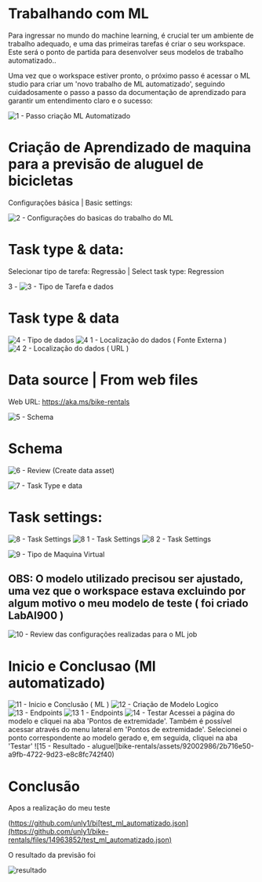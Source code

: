 # Trabalhando com ML

Para ingressar no mundo do machine learning, é crucial ter um ambiente de trabalho adequado, e uma das primeiras tarefas é criar o seu workspace. Este será o ponto de partida para desenvolver seus modelos de trabalho automatizado..

Uma vez que o workspace estiver pronto, o próximo passo é acessar o ML studio para criar um 'novo trabalho de ML automatizado', seguindo cuidadosamente o passo a passo da documentação de aprendizado para garantir um entendimento claro e o sucesso:

![1 - Passo criação ML Automatizado](https://github.com/unly1/bike-rentals/assets/92002986/e2fe583e-a06e-49ad-bfc3-a4ed6d108874)

# Criação de Aprendizado de maquina para a previsão de aluguel de bicicletas
Configurações básica | Basic settings:

![2 - Configurações do basicas do trabalho do ML](https://github.com/unly1/bike-rentals/assets/92002986/9c11b2d3-f8e6-4d6e-b6eb-22bc6acded6d)

# Task type & data: 
Selecionar tipo de tarefa: Regressão | Select task type: Regression

3 - ![3 - Tipo de Tarefa e dados](https://github.com/unly1/bike-rentals/assets/92002986/5d8b9f10-839e-4bdd-a92e-5d5c9644675b)

# Task type & data

![4 - Tipo de dados](https://github.com/unly1/bike-rentals/assets/92002986/cde6623e-3308-4b97-acb3-87563ec32c27)
![4 1 - Localização do dados ( Fonte Externa )](https://github.com/unly1/bike-rentals/assets/92002986/30b17d9d-9b52-4713-8ce3-60b8bb9ca69e)
![4 2 - Localização do dados ( URL )](https://github.com/unly1/bike-rentals/assets/92002986/bfde8f92-0d77-4780-9bf9-7d2917a5503a)

# Data source | From web files
Web URL: https://aka.ms/bike-rentals

![5 - Schema](https://github.com/unly1/bike-rentals/assets/92002986/0f98ddc3-d01d-4faf-9383-6863a701fbb0)

# Schema

![6 - Review (Create data asset)](https://github.com/unly1/bike-rentals/assets/92002986/df99f403-1ae0-48f9-b73f-9f7cd5643594)

![7 - Task Type e data](https://github.com/unly1/bike-rentals/assets/92002986/47fd3517-0f81-443c-bbba-c3f3fbcb68df)

# Task settings:
![8 - Task Settings](https://github.com/unly1/bike-rentals/assets/92002986/2a353bf4-c649-4336-8158-fd8c004f6460)
![8 1 - Task Settings](https://github.com/unly1/bike-rentals/assets/92002986/7fc20756-ee3c-4521-a2d2-df64a8a42bbd)
![8 2 - Task Settings](https://github.com/unly1/bike-rentals/assets/92002986/eb3560a8-3375-47ba-84da-f685c6258347)

![9 - Tipo de Maquina Virtual](https://github.com/unly1/bike-rentals/assets/92002986/3acabee0-495d-487a-9ea4-4bfd407af9bd)

## OBS: O modelo utilizado precisou ser ajustado, uma vez que o workspace estava excluindo por algum motivo o meu modelo de teste ( foi criado LabAI900 )

![10 - Review das configurações realizadas para o ML job](https://github.com/unly1/bike-rentals/assets/92002986/05a66a2f-6bf1-402c-8236-817588509640)

# Inicio e Conclusao (Ml automatizado)

![11 - Inicio e Conclusão ( ML )](https://github.com/unly1/bike-rentals/assets/92002986/04e97b36-18d4-4a64-b4de-603cce24a480)
![12 - Criação de Modelo Logico ](https://github.com/unly1/bike-rentals/assets/92002986/1694737f-7bfe-4496-8833-924dd98269be)
![13 - Endpoints](https://github.com/unly1/bike-rentals/assets/92002986/9390214b-b975-4be1-8964-ffeaa6b9456f)
![13 1 - Endpoints](https://github.com/unly1/bike-rentals/assets/92002986/cc9b6e54-fa96-47b8-a8b2-1003399de644)
![14 - Testar](https://github.com/unly1/bike-rentals/assets/92002986/fc085026-51df-41a7-94d1-9348c63bb00e)
Acessei a página do modelo e cliquei na aba 'Pontos de extremidade'. Também é possível acessar através do menu lateral em 'Pontos de extremidade'. Selecionei o ponto correspondente ao modelo gerado e, em seguida, cliquei na aba 'Testar'
![15 - Resultado - aluguel]bike-rentals/assets/92002986/2b716e50-a9fb-4722-9d23-e8c8fc742f40)
# Conclusão
Apos a realização do meu teste 

(https://github.com/unly1/bi[test_ml_automatizado.json](https://github.com/unly1/bike-rentals/files/14963852/test_ml_automatizado.json)

O resultado da previsão foi

![resultado](https://github.com/unly1/bike-rentals/assets/92002986/bf86c986-0891-4866-9f7e-91a39e0bff39)
